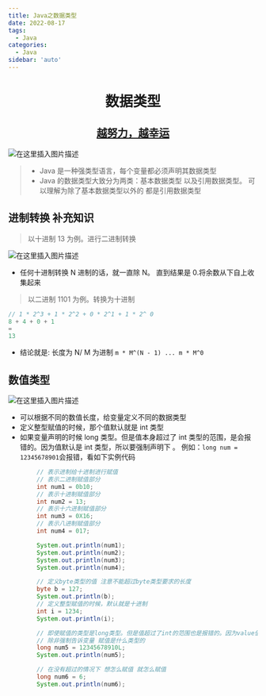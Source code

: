 ```yaml
---
title: Java之数据类型
date: 2022-08-17
tags:
  - Java
categories:
  - Java
sidebar: 'auto'
---
```


<div align = "center"><h1>数据类型</h1></div>
<div align = "center"><h2><u>越努力，越幸运</u></h2></div>

![在这里插入图片描述](https://img-blog.csdnimg.cn/9e4ed5429d124a6fa8c6cf7d7e8503d6.png#pic_center)

> - Java 是一种强类型语言，每个变量都必须声明其数据类型
> - Java 的数据类型大致分为两类：基本数据类型 以及引用数据类型。 可以理解为除了基本数据类型以外的 都是引用数据类型

## 进制转换 补充知识

> 以十进制 13 为例。进行二进制转换

![在这里插入图片描述](https://img-blog.csdnimg.cn/db3c28d182994a4c8dc51049dc3bbe41.png)

- 任何十进制转换 N 进制的话，就一直除 N。 直到结果是 0.将余数从下自上收集起来

> 以二进制 1101 为例。转换为十进制

```js
// 1 * 2^3 + 1 * 2^2 + 0 * 2^1 + 1 * 2^ 0
8 + 4 + 0 + 1
=
13
```

- 结论就是: 长度为 N/ M 为进制 `m * M^(N - 1) ... m * M^0`

## 数值类型

![在这里插入图片描述](https://img-blog.csdnimg.cn/360be176e28f49bebc2bc3cd825e091e.png)

- 可以根据不同的数值长度，给变量定义不同的数据类型
- 定义整型赋值的时候，那个值默认就是 int 类型
- 如果变量声明的时候 long 类型。但是值本身超过了 int 类型的范围，是会报错的。因为值默认是 int 类型，所以要强制声明下 。 例如：`long num = 12345678901`会报错，看如下实例代码

```java
        // 表示进制给十进制进行赋值
        // 表示二进制赋值部分
        int num1 = 0b10;
        // 表示十进制赋值部分
        int num2 = 13;
        // 表示十六进制赋值部分
        int num3 = 0X16;
        // 表示八进制赋值部分
        int num4 = 017;

        System.out.println(num1);
        System.out.println(num2);
        System.out.println(num3);
        System.out.println(num4);

        // 定义byte类型的值 注意不能超过byte类型要求的长度
        byte b = 127;
        System.out.println(b);
        // 定义整型赋值的时候，默认就是十进制
        int i = 1234;
        System.out.println(i);

        // 即使赋值的类型是long类型。但是值超过了int的范围也是报错的。因为value值 默认就是int类型。
        // 除非强制告诉变量 赋值是什么类型的
        long num5 = 12345678910L;
        System.out.println(num5);

        // 在没有超过的情况下 想怎么赋值 就怎么赋值
        long num6 = 6;
        System.out.println(num6);
```
